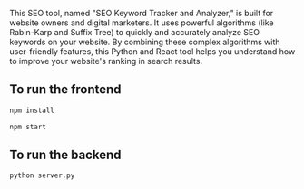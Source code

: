 This SEO tool, named "SEO Keyword Tracker and Analyzer," is built for website owners and digital marketers. It uses powerful algorithms (like Rabin-Karp and Suffix Tree) to quickly and accurately analyze SEO keywords on your website.  By combining these complex algorithms with user-friendly features, this Python and React tool helps you understand how to improve your website's ranking in search results.
## To run the frontend

```bash
npm install
```
```bash
npm start
```

## To run the backend
```bash
python server.py
```
